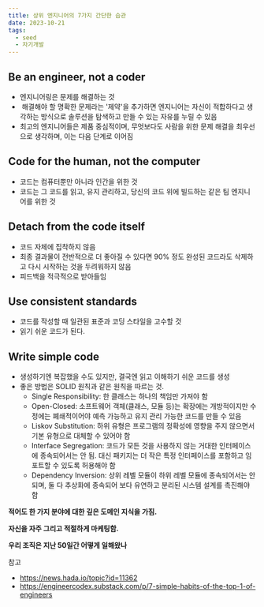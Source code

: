 ```yaml
---
title: 상위 엔지니어의 7가지 간단한 습관
date: 2023-10-21
tags:
  - seed
  - 자기개발
---
```


## Be an engineer, not a coder
- 엔지니어링은 문제를 해결하는 것
-  해결해야 할 명확한 문제라는 '제약'을 추가하면 엔지니어는 자신이 적합하다고 생각하는 방식으로 솔루션을 탐색하고 만들 수 있는 자유를 누릴 수 있음
- 최고의 엔지니어들은 제품 중심적이며, 무엇보다도 사람을 위한 문제 해결을 최우선으로 생각하며, 이는 다음 단계로 이어짐

## Code for the human, not the computer
- 코드는 컴퓨터뿐만 아니라 인간을 위한 것
- 코드는 그 코드를 읽고, 유지 관리하고, 당신의 코드 위에 빌드하는 같은 팀 엔지니어를 위한 것

## Detach from the code itself
- 코드 자체에 집착하지 않음
- 최종 결과물이 전반적으로 더 좋아질 수 있다면 90% 정도 완성된 코드라도 삭제하고 다시 시작하는 것을 두려워하지 않음
- 피드백을 적극적으로 받아들임

## Use consistent standards
- 코드를 작성할 때 일관된 표준과 코딩 스타일을 고수할 것
- 읽기 쉬운 코드가 된다.

## Write simple code
- 생성하기엔 복잡했을 수도 있지만, 결국엔 읽고 이해하기 쉬운 코드를 생성
- 좋은 방법은 SOLID 원칙과 같은 원칙을 따르는 것.
	- Single Responsibility: 한 클래스는 하나의 책임만 가져야 함
	- Open-Closed: 소프트웨어 객체(클래스, 모듈 등)는 확장에는 개방적이지만 수정에는 폐쇄적이어야 예측 가능하고 유지 관리 가능한 코드를 만들 수 있음
	- Liskov Substitution: 하위 유형은 프로그램의 정확성에 영향을 주지 않으면서 기본 유형으로 대체할 수 있어야 함
	- Interface Segregation: 코드가 모든 것을 사용하지 않는 거대한 인터페이스에 종속되어서는 안 됨. 대신 패키지는 더 작은 특정 인터페이스를 포함하고 임포트할 수 있도록 허용해야 함
	- Dependency Inversion: 상위 레벨 모듈이 하위 레벨 모듈에 종속되어서는 안 되며, 둘 다 추상화에 종속되어 보다 유연하고 분리된 시스템 설계를 촉진해야 함


**적어도 한 가지 분야에 대한 깊은 도메인 지식을 가짐.**

**자신을 자주 그리고 적절하게 마케팅함.**

**우리 조직은 지난 50일간 어떻게 일해왔나**


참고
- https://news.hada.io/topic?id=11362
- https://engineercodex.substack.com/p/7-simple-habits-of-the-top-1-of-engineers
